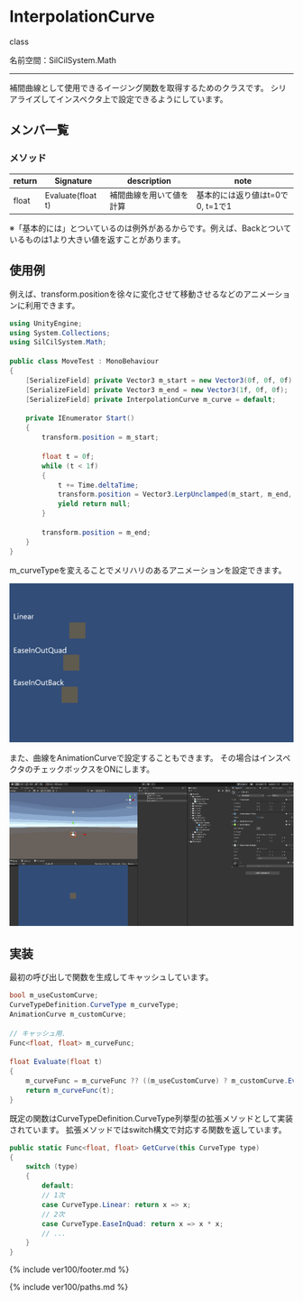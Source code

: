 # InterpolationCurve

class

名前空間：SilCilSystem.Math

---

補間曲線として使用できるイージング関数を取得するためのクラスです。
シリアライズしてインスペクタ上で設定できるようにしています。

## メンバ一覧

### メソッド

|return|Signature|description|note|
|-|-|-|-|
|float|Evaluate(float t)|補間曲線を用いて値を計算|基本的には返り値はt=0で0, t=1で1|

※「基本的には」とついているのは例外があるからです。例えば、Backとついているものは1より大きい値を返すことがあります。

## 使用例

例えば、transform.positionを徐々に変化させて移動させるなどのアニメーションに利用できます。

```cs
using UnityEngine;
using System.Collections;
using SilCilSystem.Math;

public class MoveTest : MonoBehaviour
{
    [SerializeField] private Vector3 m_start = new Vector3(0f, 0f, 0f);
    [SerializeField] private Vector3 m_end = new Vector3(1f, 0f, 0f);
    [SerializeField] private InterpolationCurve m_curve = default;

    private IEnumerator Start()
    {
        transform.position = m_start;

        float t = 0f;
        while (t < 1f)
        {
            t += Time.deltaTime;
            transform.position = Vector3.LerpUnclamped(m_start, m_end, m_curve.Evaluate(t));
            yield return null;
        }

        transform.position = m_end;
    }
}
```

m_curveTypeを変えることでメリハリのあるアニメーションを設定できます。

![m_curveTypeの変更によるアニメーションの変化][fig:InterpolationCurveMove]

また、曲線をAnimationCurveで設定することもできます。
その場合はインスペクタのチェックボックスをONにします。

![AnimationCurveを使用して動きをカスタマイズする][fig:InterpolationCurveCustom]

## 実装

最初の呼び出しで関数を生成してキャッシュしています。

```cs
bool m_useCustomCurve;
CurveTypeDefinition.CurveType m_curveType;
AnimationCurve m_customCurve;

// キャッシュ用.
Func<float, float> m_curveFunc;

float Evaluate(float t)
{
    m_curveFunc = m_curveFunc ?? ((m_useCustomCurve) ? m_customCurve.Evaluate : m_curveType.GetCurve());
    return m_curveFunc(t);
}
```

既定の関数はCurveTypeDefinition.CurveType列挙型の拡張メソッドとして実装されています。
拡張メソッドではswitch構文で対応する関数を返しています。

```cs
public static Func<float, float> GetCurve(this CurveType type)
{
    switch (type)
    {
        default:
        // 1次
        case CurveType.Linear: return x => x;
        // 2次
        case CurveType.EaseInQuad: return x => x * x;
        // ...
    }
}
```

<!--- footer --->

{% include ver100/footer.md %}

<!--- 参照 --->

{% include ver100/paths.md %}

[fig:InterpolationCurveMove]: Figures/InterpolationCurveMove.gif
[fig:InterpolationCurveCustom]: Figures/InterpolationCurveCustom.gif
